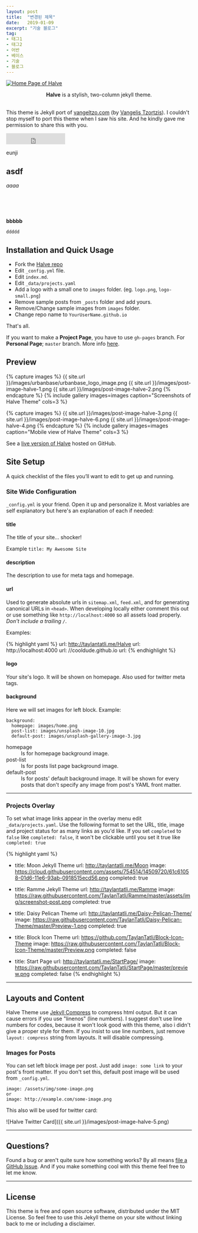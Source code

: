 ---layout: posttitle:  "변경된 제목"date:   2019-01-09excerpt: "기술 블로그"tag:- 태그1- 태그2- 어반- 베이스- 기술- 블로그---<a href="{{ site.url }}/images/halve-home-image.png"><img src="{{ site.url }}/images/halve-home-image.png" alt="Home Page of Halve"></a>  <center><b>Halve</b> is a stylish, two-column jekyll theme.</center><br>      This theme is Jekyll port of [vangeltzo.com](http://vangeltzo.com/) (by [Vangelis Tzortzis](https://github.com/srekoble)). I couldn't stop myself to port this theme when I saw his site. And he kindly gave me permission to share this with you.<iframe src="https://ghbtns.com/github-btn.html?user=TaylanTatli&repo=Halve&type=star&count=true&size=large" frameborder="0" scrolling="0" width="160px" height="30px"></iframe>     eunji## asdf*aaaa*<br><br><br>**bbbbb**`ddddd`## Installation and Quick Usage* Fork the [Halve repo](https://github.com/TaylanTatli/Halve/fork)* Edit `_config.yml` file.* Edit `index.md`.* Edit `_data/projects.yaml`* Add a logo with a small one to `images` folder. (eg. `logo.png`, `logo-small.png`)* Remove sample posts from `_posts` folder and add yours.* Remove/Change sample images from `images` folder.* Change repo name to `YourUserName.github.io`         That's all.If you want to make a **Project Page**, you have to use `gh-pages` branch. For **Personal Page**; `master` branch. More info [here](https://help.github.com/articles/about-github-pages-and-jekyll/#jekylls-build-process).## Preview{% capture images %}	{{ site.url }}/images/urbanbase/urbanbase_logo_image.png	{{ site.url }}/images/post-image-halve-1.png	{{ site.url }}/images/post-image-halve-2.png{% endcapture %}{% include gallery images=images caption="Screenshots of Halve Theme" cols=3 %}{% capture images %}	{{ site.url }}/images/post-image-halve-3.png	{{ site.url }}/images/post-image-halve-6.png	{{ site.url }}/images/post-image-halve-4.png{% endcapture %}{% include gallery images=images caption="Mobile view of Halve Theme" cols=3 %}      See a [live version of Halve](http://taylantatli.github.io/Halve) hosted on GitHub.      ## Site SetupA quick checklist of the files you’ll want to edit to get up and running.    ### Site Wide Configuration`_config.yml` is your friend. Open it up and personalize it. Most variables are self explanatory but here's an explanation of each if needed:#### titleThe title of your site... shocker!Example `title: My Awesome Site`#### descriptionThe description to use for meta tags and homepage.#### urlUsed to generate absolute urls in `sitemap.xml`, `feed.xml`, and for generating canonical URLs in `<head>`. When developing locally either comment this out or use something like `http://localhost:4000` so all assets load properly. *Don't include a trailing `/`*.Examples:{% highlight yaml %}url: http://taylantatli.me/Halveurl: http://localhost:4000url: //cooldude.github.iourl:{% endhighlight %}#### logoYour site's logo. It will be shown on homepage. Also used for twitter meta tags.#### backgroundHere we will set images for left block. Example:```background:  homepage: images/home.png  post-list: images/unsplash-image-10.jpg  default-post: images/unsplash-gallery-image-3.jpg ```<dl>  <dt>homepage</dt>  <dd>Is for homepage background image.</dd>  <dt>post-list</dt>  <dd>Is for posts list page background image.</dd>  <dt>default-post</dt>  <dd>Is for posts' default background image. It will be shown for every posts that don't specify any image from post's YAML front matter.</dd></dl>---### Projects OverlayTo set what image links appear in the overlay menu edit `_data/projects.yaml`. Use the following format to set the URL, title, image and project status for as many links as you'd like. If you set `completed` to `false` like `completed: false`, it won't be clickable until you set it true like `completed: true`{% highlight yaml %}- title: Moon Jekyll Theme  url: http://taylantatli.me/Moon  image: https://cloud.githubusercontent.com/assets/754514/14509720/61c61058-01d6-11e6-93ab-0918515ecd56.png  completed: true- title: Ramme Jekyll Theme  url: http://taylantatli.me/Ramme  image: https://raw.githubusercontent.com/TaylanTatli/Ramme/master/assets/img/screenshot-post.png  completed: true- title: Daisy Pelican Theme  url: http://taylantatli.me/Daisy-Pelican-Theme/  image: https://raw.githubusercontent.com/TaylanTatli/Daisy-Pelican-Theme/master/Preview-1.png  completed: true- title: Block Icon Theme  url: https://github.com/TaylanTatli/Block-Icon-Theme  image: https://raw.githubusercontent.com/TaylanTatli/Block-Icon-Theme/master/Preview.png  completed: false- title: Start Page  url: http://taylantatli.me/StartPage/  image: https://raw.githubusercontent.com/TaylanTatli/StartPage/master/preview.png  completed: false{% endhighlight %}---## Layouts and ContentHalve Theme use [Jekyll Compress](https://github.com/penibelst/jekyll-compress-html) to compress html output. But it can cause errors if you use "linenos" (line numbers). I suggest don't use line numbers for codes, because it won't look good with this theme, also i didn't give a proper style for them. If you insist to use line numbers, just remove `layout: compress` string from layouts. It will disable compressing.### Images for PostsYou can set left block image per post. Just add `image: some link` to your post's front matter. If you don't set this, default post image will be used from `_config.yml`.```image: /assets/img/some-image.pngorimage: http://example.com/some-image.png```     This also will be used for twitter card:![Halve Twitter Card]({{ site.url }}/images/post-image-halve-5.png)---## Questions?Found a bug or aren't quite sure how something works? By all means [file a GitHub Issue](https://github.com/TaylanTatli/Halve/issues/new). And if you make something cool with this theme feel free to let me know.---## LicenseThis theme is free and open source software, distributed under the MIT License. So feel free to use this Jekyll theme on your site without linking back to me or including a disclaimer.